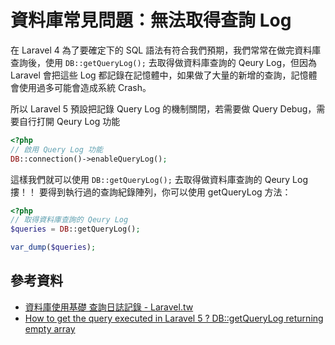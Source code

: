# 資料庫常見問題：無法取得查詢 Log

在 Laravel 4 為了要確定下的 SQL 語法有符合我們預期，我們常常在做完資料庫查詢後，使用 `DB::getQueryLog();` 去取得做資料庫查詢的 Qeury Log，但因為 Laravel 會把這些 Log 都記錄在記憶體中，如果做了大量的新增的查詢，記憶體會使用過多可能會造成系統 Crash。

所以 Laravel 5 預設把記錄 Query Log 的機制關閉，若需要做 Query Debug，需要自行打開 Qeury Log 功能

```php
<?php
// 啟用 Query Log 功能
DB::connection()->enableQueryLog();
```

這樣我們就可以使用 `DB::getQueryLog();` 去取得做資料庫查詢的 Qeury Log 摟！！
要得到執行過的查詢紀錄陣列，你可以使用 getQueryLog 方法：

```php
<?php
// 取得資料庫查詢的 Qeury Log
$queries = DB::getQueryLog();

var_dump($queries);
```


## 參考資料
* [資料庫使用基礎 查詢日誌記錄 - Laravel.tw](http://laravel.tw/docs/5.0/database#query-logging)
* [How to get the query executed in Laravel 5 ? DB::getQueryLog returning empty array](http://stackoverflow.com/questions/27753868/how-to-get-the-query-executed-in-laravel-5-dbgetquerylog-returning-empty-arr)
